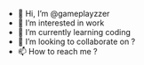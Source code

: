 - 👋 Hi, I’m @gameplayzzer
- 👀 I’m interested in work
- 🌱 I’m currently learning coding
- 💞️ I’m looking to collaborate on ?
- 📫 How to reach me ?

<!---
gameplayzzer/gameplayzzer is a ✨ special ✨ repository because its `README.md` (this file) appears on your GitHub profile.
You can click the Preview link to take a look at your changes.
--->
